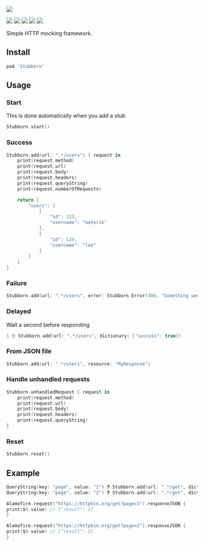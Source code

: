 ![](logo.png)

[![](https://img.shields.io/badge/contact-@thematerik-blue.svg?style=flat-square)](http://twitter.com/thematerik)
[![](https://img.shields.io/cocoapods/v/Stubborn.svg?style=flat-square)](https://cocoapods.org/pods/Stubborn)
[![](https://img.shields.io/travis/materik/cocoapod-stubborn.svg?style=flat-square)](https://travis-ci.org/materik/cocoapod-stubborn)
![](https://img.shields.io/cocoapods/p/Stubborn.svg?style=flat-square)
![](https://img.shields.io/cocoapods/l/Stubborn.svg?style=flat-square)

Simple HTTP mocking framework.

## Install

```bash
pod 'Stubborn'
```

## Usage

### Start

This is done automatically when you add a stub

```swift
Stubborn.start()
```

### Success

```swift
Stubborn.add(url: ".*/users") { request in
    print(request.method)
    print(request.url)
    print(request.body)
    print(request.headers)
    print(request.queryString)
    print(request.numberOfRequests)

    return [
        "users": [
            [
                "id": 123,
                "username": "materik"
            ],
            [
                "id": 124,
                "username": "leo"
            ]
        ]
    ]
}
```

### Failure

```swift
Stubborn.add(url: ".*/users", error: Stubborn.Error(400, "Something went wrong"))
```

### Delayed

Wait a second before responding

```swift
1 ⏱ Stubborn.add(url: ".*/users", dictionary: ["success": true])
```

### From JSON file

```swift
Stubborn.add(url: ".*/users", resource: "MyResponse")
```

### Handle unhandled requests

```swift
Stubborn.unhandledRequest { request in
    print(request.method)
    print(request.url)
    print(request.body)
    print(request.headers)
    print(request.queryString)
}
```

### Reset

```swift
Stubborn.reset()
```

## Example

```swift
QueryString(key: "page", value: "1") ❓ Stubborn.add(url: ".*/get", dictionary: ["result": 1])
QueryString(key: "page", value: "2") ❓ Stubborn.add(url: ".*/get", dictionary: ["result": 2])

Alamofire.request("https://httpbin.org/get?page=1").responseJSON {
print($0.value) // ["result": 1]
}

Alamofire.request("https://httpbin.org/get?page=2").responseJSON {
print($0.value) // ["result": 2]    
}
```

